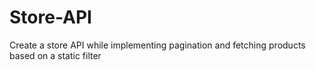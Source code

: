 # Store-API
Create a store API while implementing pagination and fetching products based on a static filter
